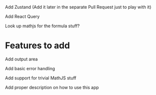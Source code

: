 Add Zustand (Add it later in the separate Pull Request just to play with it)

Add React Query

Look up mathjs for the formula stuff?

# Features to add

Add output area

Add basic error handling

Add support for trivial MathJS stuff

Add proper description on how to use this app
